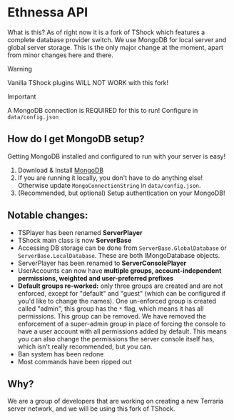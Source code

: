 # Ethnessa API
What is this? As of right now it is a fork of TShock which features a complete database provider switch. We use MongoDB for local server and global server storage. This is the only major change at the moment, apart from minor changes here and there.

> [!WARNING]
> Vanilla TShock plugins WILL NOT WORK with this fork!
 
> [!IMPORTANT]
> A MongoDB connection is REQUIRED for this to run! Configure in `data/config.json`

## How do I get MongoDB setup?
Getting MongoDB installed and configured to run with your server is easy! 

1. Download & Install [MongoDB](https://www.mongodb.com/try/download/community)
2. If you are running it locally, you don't have to do anything else! Otherwise update `MongoConnectionString` in `data/config.json`.
3. (Recommended, but optional) Setup authentication on your MongoDB!

## Notable changes:
- TSPlayer has been renamed **ServerPlayer**
- TShock main class is now **ServerBase**
- Accessing DB storage can be done from `ServerBase.GlobalDatabase` or `ServerBase.LocalDatabase`. These are both IMongoDatabase objects.
- ServerPlayer has been renamed to **ServerConsolePlayer**
- UserAccounts can now have **multiple groups, account-independent permissions, weighted and user-preferred prefixes**
- **Default groups re-worked:** only three groups are created and are not enforced, except for "default" and "guest" (which can be configured if you'd like to change the names). One un-enforced group is created called "admin", this group has the `*` flag, which means it has all permissions. This group can be removed. We have removed the enforcement of a super-admin group in place of forcing the console to have a user account with all permissions added by default. This means you can also change the permissions the server console itself has, which isn't really recommended, but you can. 
- Ban system has been redone
- Most commands have been ripped out

## Why?
We are a group of developers that are working on creating a new Terraria server network, and we will be using this fork of TShock.
